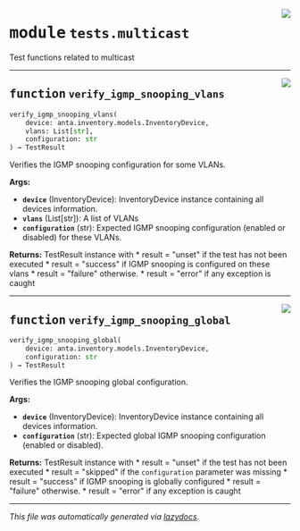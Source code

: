 <!-- markdownlint-disable -->

<a href="../../anta/tests/multicast.py#L0"><img align="right" style="float:right;" src="https://img.shields.io/badge/-source-cccccc?style=flat-square"></a>

# <kbd>module</kbd> `tests.multicast`
Test functions related to multicast 


---

<a href="../../anta/tests/multicast.py#L16"><img align="right" style="float:right;" src="https://img.shields.io/badge/-source-cccccc?style=flat-square"></a>

## <kbd>function</kbd> `verify_igmp_snooping_vlans`

```python
verify_igmp_snooping_vlans(
    device: anta.inventory.models.InventoryDevice,
    vlans: List[str],
    configuration: str
) → TestResult
```

Verifies the IGMP snooping configuration for some VLANs. 



**Args:**
 
 - <b>`device`</b> (InventoryDevice):  InventoryDevice instance containing all devices information. 
 - <b>`vlans`</b> (List[str]):  A list of VLANs 
 - <b>`configuration`</b> (str):  Expected IGMP snooping configuration (enabled or disabled) for these VLANs. 



**Returns:**
 TestResult instance with * result = "unset" if the test has not been executed * result = "success" if IGMP snooping is configured on these vlans * result = "failure" otherwise. * result = "error" if any exception is caught 


---

<a href="../../anta/tests/multicast.py#L70"><img align="right" style="float:right;" src="https://img.shields.io/badge/-source-cccccc?style=flat-square"></a>

## <kbd>function</kbd> `verify_igmp_snooping_global`

```python
verify_igmp_snooping_global(
    device: anta.inventory.models.InventoryDevice,
    configuration: str
) → TestResult
```

Verifies the IGMP snooping global configuration. 



**Args:**
 
 - <b>`device`</b> (InventoryDevice):  InventoryDevice instance containing all devices information. 
 - <b>`configuration`</b> (str):  Expected global IGMP snooping configuration (enabled or disabled). 



**Returns:**
 TestResult instance with * result = "unset" if the test has not been executed * result = "skipped" if the `configuration` parameter was missing * result = "success" if IGMP snooping is globally configured * result = "failure" otherwise. * result = "error" if any exception is caught 




---

_This file was automatically generated via [lazydocs](https://github.com/ml-tooling/lazydocs)._
